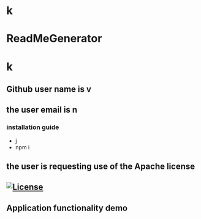 # k
  # ReadMeGenerator


  # k
  
  ## Github user name is v
  
  ## the user email is  n
   
  ### installation guide
  - j
  - npm i

  ## the user is requesting use of the Apache license
  ## [![License](https://img.shields.io/badge/License-Apache-yellow.svg)](https://opensource.org/licenses/Apache)



  ## Application functionality demo
